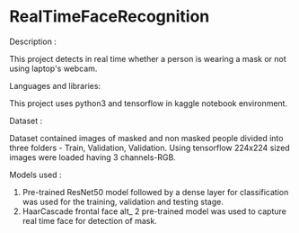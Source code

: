 # RealTimeFaceRecognition

Description :

 This project detects in real time whether a person is wearing a mask or not using laptop's webcam.

Languages and libraries:

 This project uses python3 and tensorflow in kaggle notebook environment.

Dataset :

 Dataset contained images of masked and non masked people divided into three folders - Train, Validation, Validation.
 Using tensorflow 224x224 sized images were loaded having 3 channels-RGB.

Models used :

 1. Pre-trained ResNet50 model followed by a dense layer for classification was used for the training, validation and testing stage.
 2. HaarCascade frontal face alt_ 2 pre-trained model was used to capture real time face for detection of mask.
